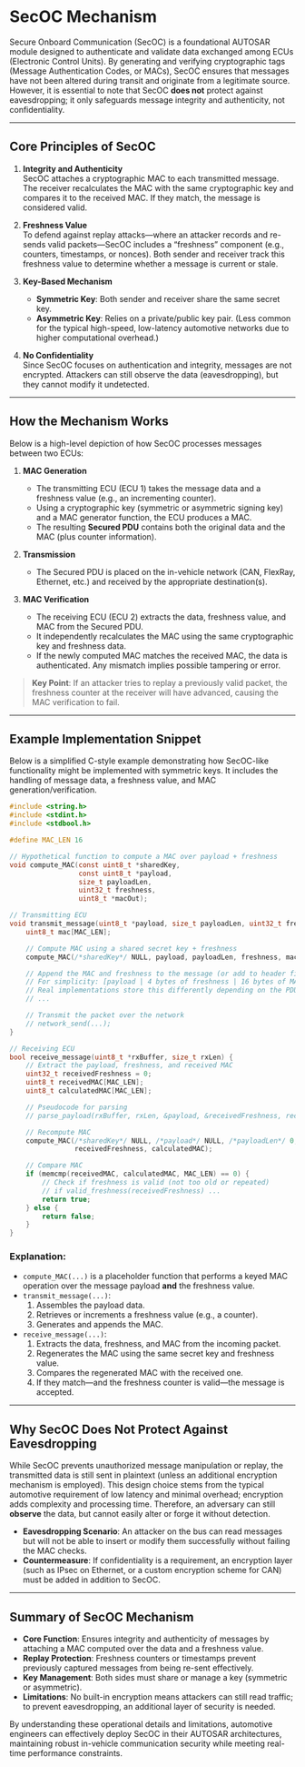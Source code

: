 # SecOC Mechanism

Secure Onboard Communication (SecOC) is a foundational AUTOSAR module designed to authenticate and validate data exchanged among ECUs (Electronic Control Units). By generating and verifying cryptographic tags (Message Authentication Codes, or MACs), SecOC ensures that messages have not been altered during transit and originate from a legitimate source. However, it is essential to note that SecOC **does not** protect against eavesdropping; it only safeguards message integrity and authenticity, not confidentiality.

---

## Core Principles of SecOC

1. **Integrity and Authenticity**  
   SecOC attaches a cryptographic MAC to each transmitted message. The receiver recalculates the MAC with the same cryptographic key and compares it to the received MAC. If they match, the message is considered valid.

2. **Freshness Value**  
   To defend against replay attacks—where an attacker records and re-sends valid packets—SecOC includes a “freshness” component (e.g., counters, timestamps, or nonces). Both sender and receiver track this freshness value to determine whether a message is current or stale.

3. **Key-Based Mechanism**  
   - **Symmetric Key**: Both sender and receiver share the same secret key.  
   - **Asymmetric Key**: Relies on a private/public key pair. (Less common for the typical high-speed, low-latency automotive networks due to higher computational overhead.)

4. **No Confidentiality**  
   Since SecOC focuses on authentication and integrity, messages are not encrypted. Attackers can still observe the data (eavesdropping), but they cannot modify it undetected.

---

## How the Mechanism Works

Below is a high-level depiction of how SecOC processes messages between two ECUs:

1. **MAC Generation**  
   - The transmitting ECU (ECU 1) takes the message data and a freshness value (e.g., an incrementing counter).  
   - Using a cryptographic key (symmetric or asymmetric signing key) and a MAC generator function, the ECU produces a MAC.  
   - The resulting **Secured PDU** contains both the original data and the MAC (plus counter information).

2. **Transmission**  
   - The Secured PDU is placed on the in-vehicle network (CAN, FlexRay, Ethernet, etc.) and received by the appropriate destination(s).

3. **MAC Verification**  
   - The receiving ECU (ECU 2) extracts the data, freshness value, and MAC from the Secured PDU.  
   - It independently recalculates the MAC using the same cryptographic key and freshness data.  
   - If the newly computed MAC matches the received MAC, the data is authenticated. Any mismatch implies possible tampering or error.

> **Key Point**: If an attacker tries to replay a previously valid packet, the freshness counter at the receiver will have advanced, causing the MAC verification to fail.

---

## Example Implementation Snippet

Below is a simplified C-style example demonstrating how SecOC-like functionality might be implemented with symmetric keys. It includes the handling of message data, a freshness value, and MAC generation/verification.

```c
#include <string.h>
#include <stdint.h>
#include <stdbool.h>

#define MAC_LEN 16

// Hypothetical function to compute a MAC over payload + freshness
void compute_MAC(const uint8_t *sharedKey,
                 const uint8_t *payload,
                 size_t payloadLen,
                 uint32_t freshness,
                 uint8_t *macOut);

// Transmitting ECU
void transmit_message(uint8_t *payload, size_t payloadLen, uint32_t freshness) {
    uint8_t mac[MAC_LEN];

    // Compute MAC using a shared secret key + freshness
    compute_MAC(/*sharedKey*/ NULL, payload, payloadLen, freshness, mac);

    // Append the MAC and freshness to the message (or add to header fields)
    // For simplicity: [payload | 4 bytes of freshness | 16 bytes of MAC]
    // Real implementations store this differently depending on the PDU format
    // ...

    // Transmit the packet over the network
    // network_send(...);
}

// Receiving ECU
bool receive_message(uint8_t *rxBuffer, size_t rxLen) {
    // Extract the payload, freshness, and received MAC
    uint32_t receivedFreshness = 0;
    uint8_t receivedMAC[MAC_LEN];
    uint8_t calculatedMAC[MAC_LEN];

    // Pseudocode for parsing
    // parse_payload(rxBuffer, rxLen, &payload, &receivedFreshness, receivedMAC);

    // Recompute MAC
    compute_MAC(/*sharedKey*/ NULL, /*payload*/ NULL, /*payloadLen*/ 0,
                receivedFreshness, calculatedMAC);

    // Compare MAC
    if (memcmp(receivedMAC, calculatedMAC, MAC_LEN) == 0) {
        // Check if freshness is valid (not too old or repeated)
        // if valid_freshness(receivedFreshness) ...
        return true;
    } else {
        return false;
    }
}
```

### Explanation:

- `compute_MAC(...)` is a placeholder function that performs a keyed MAC operation over the message payload **and** the freshness value.  
- `transmit_message(...)`:  
  1. Assembles the payload data.  
  2. Retrieves or increments a freshness value (e.g., a counter).  
  3. Generates and appends the MAC.  
- `receive_message(...)`:  
  1. Extracts the data, freshness, and MAC from the incoming packet.  
  2. Regenerates the MAC using the same secret key and freshness value.  
  3. Compares the regenerated MAC with the received one.  
  4. If they match—and the freshness counter is valid—the message is accepted.

---

## Why SecOC Does Not Protect Against Eavesdropping

While SecOC prevents unauthorized message manipulation or replay, the transmitted data is still sent in plaintext (unless an additional encryption mechanism is employed). This design choice stems from the typical automotive requirement of low latency and minimal overhead; encryption adds complexity and processing time. Therefore, an adversary can still **observe** the data, but cannot easily alter or forge it without detection.

- **Eavesdropping Scenario**: An attacker on the bus can read messages but will not be able to insert or modify them successfully without failing the MAC checks.  
- **Countermeasure**: If confidentiality is a requirement, an encryption layer (such as IPsec on Ethernet, or a custom encryption scheme for CAN) must be added in addition to SecOC.

---

## Summary of SecOC Mechanism

- **Core Function**: Ensures integrity and authenticity of messages by attaching a MAC computed over the data and a freshness value.  
- **Replay Protection**: Freshness counters or timestamps prevent previously captured messages from being re-sent effectively.  
- **Key Management**: Both sides must share or manage a key (symmetric or asymmetric).  
- **Limitations**: No built-in encryption means attackers can still read traffic; to prevent eavesdropping, an additional layer of security is needed.

By understanding these operational details and limitations, automotive engineers can effectively deploy SecOC in their AUTOSAR architectures, maintaining robust in-vehicle communication security while meeting real-time performance constraints.